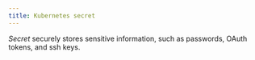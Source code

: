 ```yaml
---
title: Kubernetes secret
---
```


*Secret* securely stores sensitive information, such as passwords, OAuth tokens, and ssh keys.

